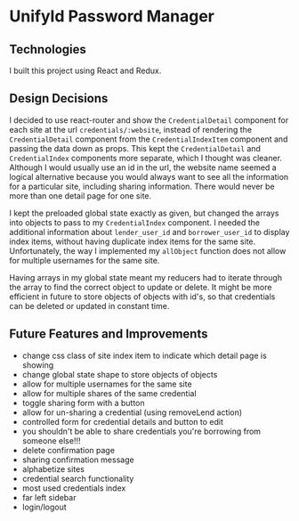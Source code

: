 # UnifyId Password Manager

## Technologies

I built this project using React and Redux.

## Design Decisions

I decided to use react-router and show the `CredentialDetail` component for each site at the url `credentials/:website`, instead of rendering the `CredentialDetail` component from the `CredentialIndexItem` component and passing the data down as props. This kept the `CredentialDetail` and `CredentialIndex` components more separate, which I thought was cleaner. Although I would usually use an id in the url, the website name seemed a logical alternative because you would always want to see all the information for a particular site, including sharing information. There would never be more than one detail page for one site.

I kept the preloaded global state exactly as given, but changed the arrays into objects to pass to my `CredentialIndex` component. I needed the additional information about `lender_user_id` and `borrower_user_id` to display index items, without having duplicate index items for the same site. Unfortunately, the way I implemented my `allObject` function does not allow for multiple usernames for the same site.

Having arrays in my global state meant my reducers had to iterate through the array to find the correct object to update or delete. It might be more efficient in future to store objects of objects with id's, so that credentials can be deleted or updated in constant time.

## Future Features and Improvements

- change css class of site index item to indicate which detail page is showing
- change global state shape to store objects of objects
- allow for multiple usernames for the same site
- allow for multiple shares of the same credential
- toggle sharing form with a button
- allow for un-sharing a credential (using removeLend action)
- controlled form for credential details and button to edit
- you shouldn't be able to share credentials you're borrowing from someone else!!!
- delete confirmation page
- sharing confirmation message
- alphabetize sites
- credential search functionality
- most used credentials index
- far left sidebar
- login/logout
